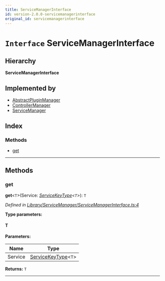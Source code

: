 ```yaml
---
title: ServiceManagerInterface
id: version-2.0.0-servicemanagerinterface
original_id: servicemanagerinterface
---
```


# `Interface` ServiceManagerInterface

## Hierarchy

**ServiceManagerInterface**

## Implemented by

* [AbstractPluginManager](../classes/abstractpluginmanager)
* [ControllerManager](../classes/controllermanager)
* [ServiceManager](../classes/servicemanager)

## Index

### Methods

* [get](servicemanagerinterface#get)

---

## Methods

<a id="get"></a>

###  get

**get**<`T`>(Service: *[ServiceKeyType]()<`T`>*): `T`

*Defined in [Library/ServiceManager/ServiceManagerInterface.ts:4](https://github.com/SpoonX/stix/blob/e9313e4/src/Library/ServiceManager/ServiceManagerInterface.ts#L4)*

**Type parameters:**

#### T 
**Parameters:**

| Name | Type |
| ------ | ------ |
| Service | [ServiceKeyType]()<`T`> |

**Returns:** `T`

___

